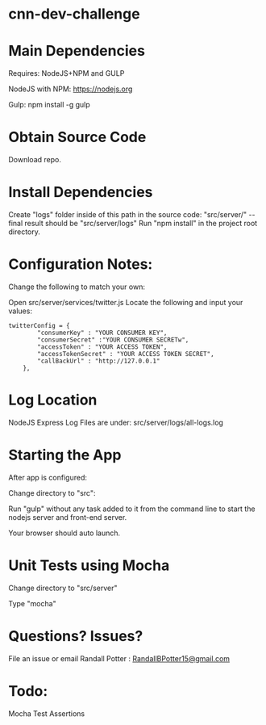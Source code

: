 # cnn-dev-challenge

# Main Dependencies
Requires: NodeJS+NPM and GULP

NodeJS with NPM: https://nodejs.org

Gulp:  npm install -g gulp

# Obtain Source Code
Download repo.

# Install Dependencies
Create "logs" folder inside of this path in the source code: "src/server/" -- final result should be "src/server/logs"
Run "npm install" in the project root directory.

# Configuration Notes:
Change the following to match your own:

Open src/server/services/twitter.js
Locate the following and input your values:
```
twitterConfig = {
        "consumerKey" : "YOUR CONSUMER KEY",
        "consumerSecret" :"YOUR CONSUMER SECRETw",
        "accessToken" : "YOUR ACCESS TOKEN",
        "accessTokenSecret" : "YOUR ACCESS TOKEN SECRET",
        "callBackUrl" : "http://127.0.0.1"
    },
```

# Log Location
NodeJS Express Log Files are under:
src/server/logs/all-logs.log

# Starting the App
After app is configured:

Change directory to "src":

Run "gulp" without any task added to it from the command line to start the nodejs server and front-end server.

Your browser should auto launch.


# Unit Tests using Mocha
Change directory to "src/server"

Type "mocha"


# Questions?  Issues?
File an issue or email Randall Potter : RandallBPotter15@gmail.com

# Todo:
Mocha Test Assertions

